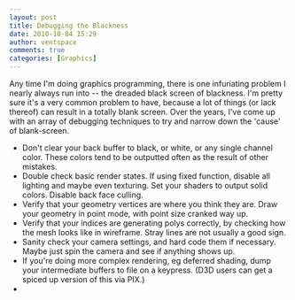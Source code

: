 ```yaml
---
layout: post
title: Debugging the Blackness
date: 2010-10-04 15:29
author: ventspace
comments: true
categories: [Graphics]
---
```

Any time I'm doing graphics programming, there is one infuriating problem I nearly always run into -- the dreaded black screen of blackness. I'm pretty sure it's a very common problem to have, because a lot of things (or lack thereof) can result in a totally blank screen. Over the years, I've come up with an array of debugging techniques to try and narrow down the 'cause' of blank-screen.
<ul>
	<li>Don't clear your back buffer to black, or white, or any single channel color. These colors tend to be outputted often as the result of other mistakes.</li>
	<li>Double check basic render states. If using fixed function, disable all lighting and maybe even texturing. Set your shaders to output solid colors. Disable back face culling.</li>
	<li>Verify that your geometry vertices are where you think they are. Draw your geometry in point mode, with point size cranked way up.</li>
	<li>Verify that your indices are generating polys correctly, by checking how the mesh looks like in wireframe. Stray lines are not usually a good sign.</li>
	<li>Sanity check your camera settings, and hard code them if necessary. Maybe just spin the camera and see if anything shows up.</li>
	<li>If you're doing more complex rendering, eg deferred shading, dump your intermediate buffers to file on a keypress. (D3D users can get a spiced up version of this via PIX.)</li>
	<li></li>
</ul>


